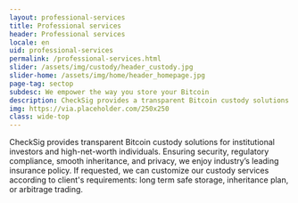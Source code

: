 ```yaml
---
layout: professional-services
title: Professional services
header: Professional services
locale: en
uid: professional-services
permalink: /professional-services.html
slider: /assets/img/custody/header_custody.jpg
slider-home: /assets/img/home/header_homepage.jpg
page-tag: sectop
subdesc: We empower the way you store your Bitcoin
description: CheckSig provides a transparent Bitcoin custody solutions for institutional investors and high-net-worth individuals
img: https://via.placeholder.com/250x250
class: wide-top
---
```


CheckSig provides transparent Bitcoin custody solutions for institutional investors and high-net-worth individuals. Ensuring security, regulatory compliance, smooth inheritance, and privacy, we enjoy industry’s leading insurance policy. If requested, we can customize our custody services according to client's requirements: long term safe storage, inheritance plan, or arbitrage trading.